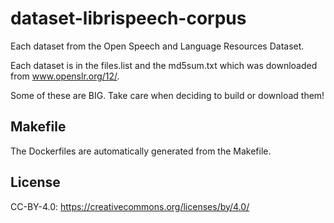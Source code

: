 # dataset-librispeech-corpus
Each dataset from the Open Speech and Language Resources Dataset.

Each dataset is in the files.list and the md5sum.txt which was downloaded from
www.openslr.org/12/.

Some of these are BIG. Take care when deciding to build or download them!

## Makefile
The Dockerfiles are automatically generated from the Makefile.

## License

CC-BY-4.0: https://creativecommons.org/licenses/by/4.0/

